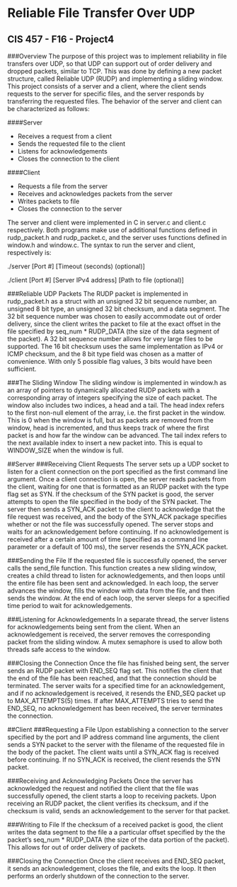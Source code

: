 # Reliable File Transfer Over UDP
## CIS 457 - F16 - Project4

###Overview
The purpose of this project was to implement reliability in file transfers over UDP, so that UDP can support out of order delivery and dropped packets, similar to TCP. This was done by defining a new packet structure, called Reliable UDP (RUDP) and implementing a sliding window. This project consists of a server and a client, where the client sends requests to the server for specific files, and the server responds by transferring the requested files. The behavior of the server and client can be characterized as follows:

####Server
- Receives a request from a client
- Sends the requested file to the client
- Listens for acknowledgements
- Closes the connection to the client

####Client
- Requests a file from the server
- Receives and acknowledges packets from the server
- Writes packets to file
- Closes the connection to the server

The server and client were implemented in C in server.c and client.c respectively. Both programs make use of additional functions defined in rudp_packet.h and rudp_packet.c, and the server uses functions defined in window.h and window.c. The syntax to run the server and client, respectively is:

  ./server [Port #] [Timeout (seconds) (optional)]
  
  ./client [Port #] [Server IPv4 address] [Path to file (optional)]


###Reliable UDP Packets
The RUDP packet is implemented in rudp_packet.h as a struct with an unsigned 32 bit sequence number, an unsigned 8 bit type, an unsigned 32 bit checksum, and a data segment. The 32 bit sequence number was chosen to easily accommodate out of order delivery, since the client writes the packet to file at the exact offset in the file specified by seq_num * RUDP_DATA (the size of the data segment of the packet). A 32 bit sequence number allows for very large files to be supported. The 16 bit checksum uses the same implementation as IPv4 or ICMP checksum, and the 8 bit type field was chosen as a matter of convenience. With only 5 possible flag values, 3 bits would have been sufficient.


###The Sliding Window
The sliding window is implemented in window.h as an array of pointers to dynamically allocated RUDP packets with a corresponding array of integers specifying the size of each packet. The window also includes two indices, a head and a tail. The head index refers to the first non-null element of the array, i.e. the first packet in the window. This is 0 when the window is full, but as packets are removed from the window, head is incremented, and thus keeps track of where the first packet is and how far the window can be advanced. The tail index refers to the next available index to insert a new packet into. This is equal to WINDOW_SIZE when the window is full.

##Server
###Receiving Client Requests
The server sets up a UDP socket to listen for a client connection on the port specified as the first command line argument. Once a client connection is open, the server reads packets from the client, waiting for one that is formatted as an RUDP packet with the type flag set as SYN. If the checksum of the SYN packet is good, the server attempts to open the file specified in the body of the SYN packet. The server then sends a SYN_ACK packet to the client to acknowledge that the file request was received, and the body of the SYN_ACK package specifies whether or not the file was successfully opened. The server stops and waits for an acknowledgement before continuing. If no acknowledgement is received after a certain amount of time (specified as a command line parameter or a default of 100 ms), the server resends the SYN_ACK packet.

###Sending the File
If the requested file is successfully opened, the server calls the send_file function. This function creates a new sliding window, creates a child thread to listen for acknowledgements, and then loops until the entire file has been sent and acknowledged. In each loop, the server advances the window, fills the window with data from the file, and then sends the window. At the end of each loop, the server sleeps for a specified time period to wait for acknowledgements.
    
###Listening for Acknowledgements
In a separate thread, the server listens for acknowledgements being sent from the client. When an acknowledgement is received, the server removes the corresponding packet from the sliding window. A mutex semaphore is used to allow both threads safe access to the window.

###Closing the Connection
Once the file has finished being sent, the server sends an RUDP packet with END_SEQ flag set. This notifies the client that the end of the file has been reached, and that the connection should be terminated. The server waits for a specified time for an acknowledgement, and if no acknowledgement is received, it resends the END_SEQ packet up to MAX_ATTEMPTS(5) times. If after MAX_ATTEMPTS tries to send the END_SEQ, no acknowledgement has been received, the server terminates the connection.

##Client
###Requesting a File
Upon establishing a connection to the server specified by the port and IP address command line arguments, the client sends a SYN packet to the server with the filename of the requested file in the body of the packet. The client waits until a SYN_ACK flag is received before continuing. If no SYN_ACK is received, the client resends the SYN packet.

###Receiving and Acknowledging Packets
Once the server has acknowledged the request and notified the client that the file was successfully opened, the client starts a loop to receiving packets. Upon receiving an RUDP packet, the client verifies its checksum, and if the checksum is valid, sends an acknowledgement to the server for that packet.

###Writing to File
If the checksum of a received packet is good, the client writes the data segment to the file a a particular offset specified by the the packet’s seq_num * RUDP_DATA (the size of the data portion of the packet). This allows for out of order delivery of packets.

###Closing the Connection
Once the client receives and END_SEQ packet, it sends an acknowledgement, closes the file, and exits the loop. It then performs an orderly shutdown of the connection to the server.
